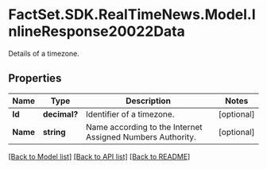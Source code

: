 # FactSet.SDK.RealTimeNews.Model.InlineResponse20022Data
Details of a timezone.

## Properties

Name | Type | Description | Notes
------------ | ------------- | ------------- | -------------
**Id** | **decimal?** | Identifier of a timezone. | [optional] 
**Name** | **string** | Name according to the Internet Assigned Numbers Authority. | [optional] 

[[Back to Model list]](../README.md#documentation-for-models) [[Back to API list]](../README.md#documentation-for-api-endpoints) [[Back to README]](../README.md)

